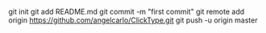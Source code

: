 git init
git add README.md
git commit -m "first commit"
git remote add origin https://github.com/angelcarlo/ClickType.git
git push -u origin master
